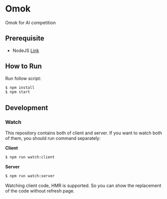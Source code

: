 # Omok
Omok for AI competition

## Prerequisite

- NodeJS [Link](https://nodejs.org/ko/)

## How to Run
Run follow script:

```sh
$ npm install
$ npm start
```

## Development

### Watch

This repository contains both of client and server. If you want to watch both of them, you should run command separately:

**Client**
```sh
$ npm run watch:client
```

**Server**
```sh
$ npm run watch:server
```

Watching client code, HMR is supported. So you can show the replacement of the code without refresh page.
